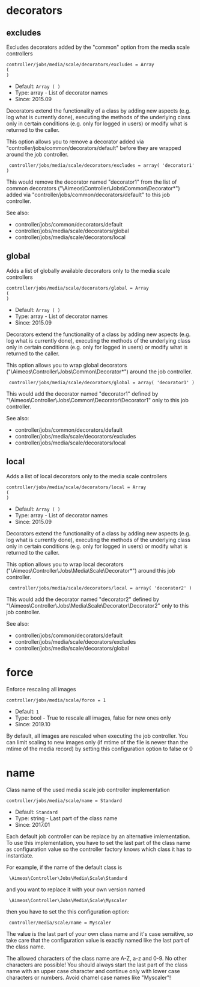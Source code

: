 
# decorators
## excludes

Excludes decorators added by the "common" option from the media scale controllers

```
controller/jobs/media/scale/decorators/excludes = Array
(
)
```

* Default: `Array
(
)
`
* Type: array - List of decorator names
* Since: 2015.09

Decorators extend the functionality of a class by adding new aspects
(e.g. log what is currently done), executing the methods of the underlying
class only in certain conditions (e.g. only for logged in users) or
modify what is returned to the caller.

This option allows you to remove a decorator added via
"controller/jobs/common/decorators/default" before they are wrapped
around the job controller.

```
 controller/jobs/media/scale/decorators/excludes = array( 'decorator1' )
```

This would remove the decorator named "decorator1" from the list of
common decorators ("\Aimeos\Controller\Jobs\Common\Decorator\*") added via
"controller/jobs/common/decorators/default" to this job controller.

See also:

* controller/jobs/common/decorators/default
* controller/jobs/media/scale/decorators/global
* controller/jobs/media/scale/decorators/local

## global

Adds a list of globally available decorators only to the media scale controllers

```
controller/jobs/media/scale/decorators/global = Array
(
)
```

* Default: `Array
(
)
`
* Type: array - List of decorator names
* Since: 2015.09

Decorators extend the functionality of a class by adding new aspects
(e.g. log what is currently done), executing the methods of the underlying
class only in certain conditions (e.g. only for logged in users) or
modify what is returned to the caller.

This option allows you to wrap global decorators
("\Aimeos\Controller\Jobs\Common\Decorator\*") around the job controller.

```
 controller/jobs/media/scale/decorators/global = array( 'decorator1' )
```

This would add the decorator named "decorator1" defined by
"\Aimeos\Controller\Jobs\Common\Decorator\Decorator1" only to this job controller.

See also:

* controller/jobs/common/decorators/default
* controller/jobs/media/scale/decorators/excludes
* controller/jobs/media/scale/decorators/local

## local

Adds a list of local decorators only to the media scale controllers

```
controller/jobs/media/scale/decorators/local = Array
(
)
```

* Default: `Array
(
)
`
* Type: array - List of decorator names
* Since: 2015.09

Decorators extend the functionality of a class by adding new aspects
(e.g. log what is currently done), executing the methods of the underlying
class only in certain conditions (e.g. only for logged in users) or
modify what is returned to the caller.

This option allows you to wrap local decorators
("\Aimeos\Controller\Jobs\Media\Scale\Decorator\*") around this job controller.

```
 controller/jobs/media/scale/decorators/local = array( 'decorator2' )
```

This would add the decorator named "decorator2" defined by
"\Aimeos\Controller\Jobs\Media\Scale\Decorator\Decorator2" only to this job
controller.

See also:

* controller/jobs/common/decorators/default
* controller/jobs/media/scale/decorators/excludes
* controller/jobs/media/scale/decorators/global

# force

Enforce rescaling all images

```
controller/jobs/media/scale/force = 1
```

* Default: `1`
* Type: bool - True to rescale all images, false for new ones only
* Since: 2019.10

By default, all images are rescaled when executing the job controller.
You can limit scaling to new images only (if mtime of the file is newer
than the mtime of the media record) by setting this configuration option
to false or 0


# name

Class name of the used media scale job controller implementation

```
controller/jobs/media/scale/name = Standard
```

* Default: `Standard`
* Type: string - Last part of the class name
* Since: 2017.01

Each default job controller can be replace by an alternative imlementation.
To use this implementation, you have to set the last part of the class
name as configuration value so the controller factory knows which class it
has to instantiate.

For example, if the name of the default class is

```
 \Aimeos\Controller\Jobs\Media\Scale\Standard
```

and you want to replace it with your own version named

```
 \Aimeos\Controller\Jobs\Media\Scale\Myscaler
```

then you have to set the this configuration option:

```
 controller/media/scale/name = Myscaler
```

The value is the last part of your own class name and it's case sensitive,
so take care that the configuration value is exactly named like the last
part of the class name.

The allowed characters of the class name are A-Z, a-z and 0-9. No other
characters are possible! You should always start the last part of the class
name with an upper case character and continue only with lower case characters
or numbers. Avoid chamel case names like "Myscaler"!

